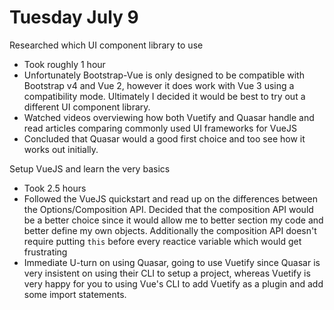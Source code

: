 # Tuesday July 9

Researched which UI component library to use
- Took roughly 1 hour
- Unfortunately Bootstrap-Vue is only designed to be compatible with Bootstrap v4 and Vue 2, however it does work with Vue 3 using a compatibility mode. Ultimately I decided it would be best to try out a different UI component library.  
- Watched videos overviewing how both Vuetify and Quasar handle and read articles comparing commonly used UI frameworks for VueJS 
- Concluded that Quasar would a good first choice and too see how it works out initially. 

Setup VueJS and learn the very basics
- Took 2.5 hours
- Followed the VueJS quickstart and read up on the differences between the Options/Composition API. Decided that the composition API would be a better choice since it would allow me to better section my code and better define my own objects. Additionally the composition API doesn't require putting `this` before every reactice variable which would get frustrating
- Immediate U-turn on using Quasar, going to use Vuetify since Quasar is very insistent on using their CLI to setup a project, whereas Vuetify is very happy for you to using Vue's CLI to add Vuetify as a plugin and add some import statements. 